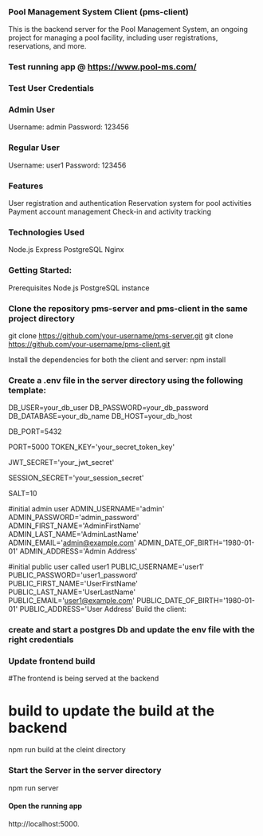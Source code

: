 ### Pool Management System Client (pms-client)
This is the backend server for the Pool Management System, an ongoing project for managing a pool facility, including user registrations, reservations, and more.

### Test running app @ https://www.pool-ms.com/
### Test User Credentials
### Admin User
Username: admin
Password: 123456
### Regular User
Username: user1
Password: 123456


### Features
User registration and authentication
Reservation system for pool activities
Payment account management
Check-in and activity tracking


### Technologies Used
Node.js
Express
PostgreSQL
Nginx


### Getting Started:

Prerequisites
Node.js
PostgreSQL instance

### Clone the repository pms-server and pms-client in the same project directory 
git clone https://github.com/your-username/pms-server.git
git clone https://github.com/your-username/pms-client.git

Install the dependencies for both the client and server:
npm install


### Create a .env file in the server directory using the following template:

DB_USER=your_db_user
DB_PASSWORD=your_db_password
DB_DATABASE=your_db_name
DB_HOST=your_db_host

DB_PORT=5432

PORT=5000
TOKEN_KEY='your_secret_token_key'

JWT_SECRET='your_jwt_secret'

SESSION_SECRET='your_session_secret'

SALT=10

#initial admin user
ADMIN_USERNAME='admin'
ADMIN_PASSWORD='admin_password'
ADMIN_FIRST_NAME='AdminFirstName'
ADMIN_LAST_NAME='AdminLastName'
ADMIN_EMAIL='admin@example.com'
ADMIN_DATE_OF_BIRTH='1980-01-01'
ADMIN_ADDRESS='Admin Address'

#initial public user called user1
PUBLIC_USERNAME='user1'
PUBLIC_PASSWORD='user1_password'
PUBLIC_FIRST_NAME='UserFirstName'
PUBLIC_LAST_NAME='UserLastName'
PUBLIC_EMAIL='user1@example.com'
PUBLIC_DATE_OF_BIRTH='1980-01-01'
PUBLIC_ADDRESS='User Address'
Build the client:

### create and start a  postgres Db and update the env file with the right credentials


### Update frontend build 
#The frontend is being served at the backend
# build to update the build at the backend
npm run build at the cleint directory

### Start the Server in the server directory
npm run server

#### Open the running app
http://localhost:5000.


